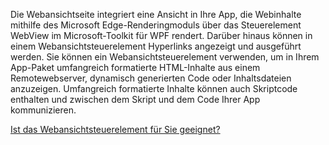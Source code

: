 ﻿Die Webansichtseite integriert eine Ansicht in Ihre App, die Webinhalte mithilfe des Microsoft Edge-Renderingmoduls über das Steuerelement WebView im Microsoft-Toolkit für WPF rendert. Darüber hinaus können in einem Webansichtsteuerelement Hyperlinks angezeigt und ausgeführt werden.  Sie können ein Webansichtsteuerelement verwenden, um in Ihrem App-Paket umfangreich formatierte HTML-Inhalte aus einem Remotewebserver, dynamisch generierten Code oder Inhaltsdateien anzuzeigen. Umfangreich formatierte Inhalte können auch Skriptcode enthalten und zwischen dem Skript und dem Code Ihrer App kommunizieren.

[Ist das Webansichtsteuerelement für Sie geeignet?](https://docs.microsoft.com/windows/communitytoolkit/controls/wpf-winforms/webview)